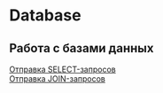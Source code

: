 # Database  
## Работа с базами данных  
[Отправка SELECT-запросов](https://docs.google.com/spreadsheets/d/16p2rIrbsfE5DLiYu1Xm-AGFOgIBiU2cjOvDvKjRwdCc/edit?gid=0#gid=0)  
[Отправка JOIN-запросов](https://docs.google.com/spreadsheets/d/1_hxu06WaOM7VvC9L1W1ePsRD8xGr6DdZ6SPfDNAxYQo/edit?gid=0#gid=0)
